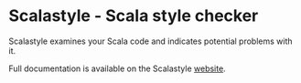 # Scalastyle - Scala style checker

Scalastyle examines your Scala code and indicates potential problems with it.

Full documentation is available on the Scalastyle
[website](https://scalastyle.beautiful-scala.com).
